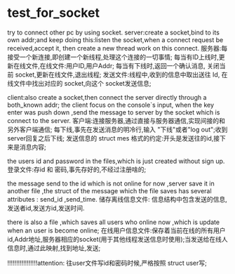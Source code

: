 # test_for_socket
try to connect other pc by using socket.
server:create a socket,bind to its own addr;and keep doing this:listen the socket,when a connect request be received,accept          it, then create a new thread work on this connect.
服务器:每接受一个新连接,即创建一个新线程,处理这个连接的一切事情;
        每当有ID上线时,更新在线文件,在线文件:用户ID,用户Addr;
        每当有下线时,返回一个确认消息, 关闭当前 socket,更新在线文件,退出线程;
        发送文件:线程中,收到的信息中取出送往 Id, 在线文件中找出对应的 socket,向这个 socket发送信息;
  
client:also create a socket,then connect the server directly through a both_known addr;
        the client focus on the console`s input, when the key enter was push down ,send the message to server by the socket          which is connect to the server.
客户端:连接服务器,通过直接与服务器通信,实现间接的和另外客户端通信;
        每下线,事先在发送消息的明冷行,输入 "下线"或者"log out";收到server回复之后下线;
        发送信息的 struct mes 格式的约定:开头是发送往的id,接下来是消息内容;

the users id and password in the files,which is just created without sign up.
登录文件:存id 和 密码,事先存好的,不经过注册啥的;

the message send to the id which is not online for now ,server save it in another file ,the struct of the message which the           file saves has several attributes : send_id ,send_time.
储存离线信息文件: 信息结构中包含发送的信息,发送者id,发送方id,发送时间.

there is also a file ,which saves all users who online now ,which is update when an user is become online;
在线用户信息文件:保存着当前在线的所有用户id,Addr地址,服务器相应的socket(用于其他线程发送信息时使用);当发送给在线人信息时,通过此映射,找到地址,发送;


!!!!!!!!!!!!!!!!!attention: 往user文件写id和密码时候,严格按照 struct user写;

